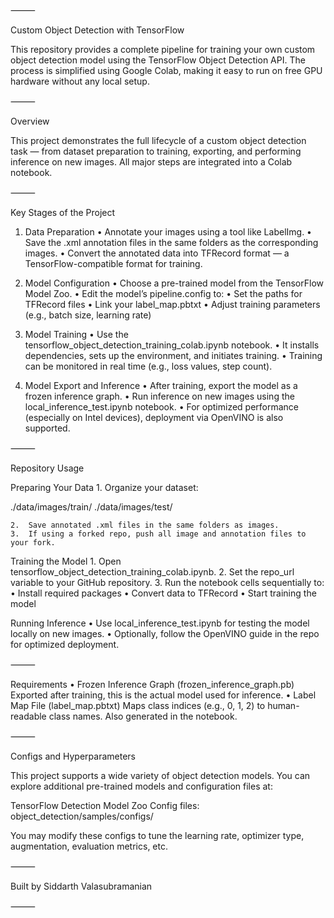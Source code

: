 

⸻

Custom Object Detection with TensorFlow

This repository provides a complete pipeline for training your own custom object detection model using the TensorFlow Object Detection API. The process is simplified using Google Colab, making it easy to run on free GPU hardware without any local setup.

⸻

Overview

This project demonstrates the full lifecycle of a custom object detection task — from dataset preparation to training, exporting, and performing inference on new images. All major steps are integrated into a Colab notebook.

⸻

Key Stages of the Project

1. Data Preparation
	•	Annotate your images using a tool like LabelImg.
	•	Save the .xml annotation files in the same folders as the corresponding images.
	•	Convert the annotated data into TFRecord format — a TensorFlow-compatible format for training.

2. Model Configuration
	•	Choose a pre-trained model from the TensorFlow Model Zoo.
	•	Edit the model’s pipeline.config to:
	•	Set the paths for TFRecord files
	•	Link your label_map.pbtxt
	•	Adjust training parameters (e.g., batch size, learning rate)

3. Model Training
	•	Use the tensorflow_object_detection_training_colab.ipynb notebook.
	•	It installs dependencies, sets up the environment, and initiates training.
	•	Training can be monitored in real time (e.g., loss values, step count).

4. Model Export and Inference
	•	After training, export the model as a frozen inference graph.
	•	Run inference on new images using the local_inference_test.ipynb notebook.
	•	For optimized performance (especially on Intel devices), deployment via OpenVINO is also supported.

⸻

Repository Usage

Preparing Your Data
	1.	Organize your dataset:

./data/images/train/
./data/images/test/


	2.	Save annotated .xml files in the same folders as images.
	3.	If using a forked repo, push all image and annotation files to your fork.

Training the Model
	1.	Open tensorflow_object_detection_training_colab.ipynb.
	2.	Set the repo_url variable to your GitHub repository.
	3.	Run the notebook cells sequentially to:
	•	Install required packages
	•	Convert data to TFRecord
	•	Start training the model

Running Inference
	•	Use local_inference_test.ipynb for testing the model locally on new images.
	•	Optionally, follow the OpenVINO guide in the repo for optimized deployment.

⸻

Requirements
	•	Frozen Inference Graph (frozen_inference_graph.pb)
Exported after training, this is the actual model used for inference.
	•	Label Map File (label_map.pbtxt)
Maps class indices (e.g., 0, 1, 2) to human-readable class names. Also generated in the notebook.

⸻

Configs and Hyperparameters

This project supports a wide variety of object detection models. You can explore additional pre-trained models and configuration files at:

TensorFlow Detection Model Zoo
Config files: object_detection/samples/configs/

You may modify these configs to tune the learning rate, optimizer type, augmentation, evaluation metrics, etc.

⸻

Built by Siddarth Valasubramanian

⸻
